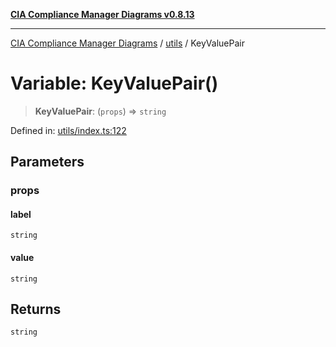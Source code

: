 [**CIA Compliance Manager Diagrams v0.8.13**](../../README.md)

***

[CIA Compliance Manager Diagrams](../../modules.md) / [utils](../README.md) / KeyValuePair

# Variable: KeyValuePair()

> **KeyValuePair**: (`props`) => `string`

Defined in: [utils/index.ts:122](https://github.com/Hack23/cia-compliance-manager/blob/2f6ce8651c6fa9a0d9c8860576f0ee67ef038efd/src/utils/index.ts#L122)

## Parameters

### props

#### label

`string`

#### value

`string`

## Returns

`string`
